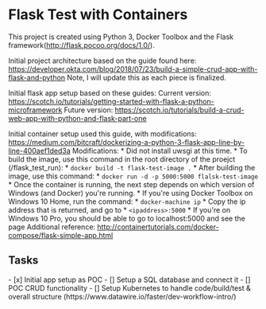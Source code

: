 <h1>Flask Test with Containers</h1>

This project is created using Python 3, Docker Toolbox and the Flask framework(http://flask.pocoo.org/docs/1.0/).

Initial project architecture based on the guide found here: https://developer.okta.com/blog/2018/07/23/build-a-simple-crud-app-with-flask-and-python
    Note, I will update this as each piece is finalized.

Initial flask app setup based on these guides: 
    Current version: https://scotch.io/tutorials/getting-started-with-flask-a-python-microframework
    Future version: https://scotch.io/tutorials/build-a-crud-web-app-with-python-and-flask-part-one

Initial container setup used this guide, with modifications: https://medium.com/bitcraft/dockerizing-a-python-3-flask-app-line-by-line-400aef1ded3a
    Modifications: 
        * Did not install uwsgi at this time.
        * To build the image, use this command in the root directory of the proejct (/flask_test_run):
            * `docker build -t flask-test-image .`
        * After building the image, use this command: 
            * `docker run -d -p 5000:5000 flalsk-test-image`
        * Once the container is running, the next step depends on which version of Windows (and Docker) you're running.
            * If you're using Docker Toolbox on Windows 10 Home, run the command:
                * `docker-machine ip`
                * Copy the ip address that is returned, and go to 
                    * `<ipaddress>:5000`
            * If you're on Windows 10 Pro, you should be able to go to localhost:5000 and see the page
    Additional reference: http://containertutorials.com/docker-compose/flask-simple-app.html

<h2>Tasks</h2>
- [x] Initial app setup as POC
- [] Setup a SQL database and connect it
- [] POC CRUD functionality
- [] Setup Kubernetes to handle code/build/test & overall structure (https://www.datawire.io/faster/dev-workflow-intro/)